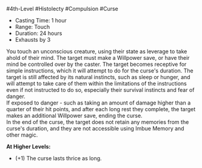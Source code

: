 #4th-Level #Histolecty #Compulsion #Curse

- Casting Time: 1 hour
- Range: Touch
- Duration: 24 hours
- Exhausts by 3 

You touch an unconscious creature, using their state as leverage to take ahold of their mind. The target must make a Willpower save, or have their mind be controlled over by the caster. The target becomes receptive for simple instructions, which it will attempt to do for the curse's duration. The target is still affected by its natural instincts, such as sleep or hunger, and will attempt to take care of them within the limitations of the instructions even if not instructed to do so, especially their survival instincts and fear of danger.  
If exposed to danger - such as taking an amount of damage higher than a quarter of their hit points, and after each long rest they complete, the target makes an additional Willpower save, ending the curse.  
In the end of the curse, the target does not retain any memories from the curse's duration, and they are not accessible using Imbue Memory and other magic.
 
**At Higher Levels:** 
* (+1) The curse lasts thrice as long.